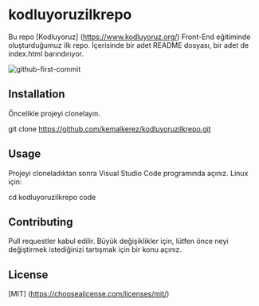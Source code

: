 # kodluyoruzilkrepo
Bu repo [Kodluyoruz] (https://www.kodluyoruz.org/) Front-End eğitiminde oluşturduğumuz ilk repo.
İçerisinde bir adet README dosyası, bir adet de index.html barındırıyor.

![github-first-commit](/Users/kemalkerez/Documents/Sites/kodluyoruzilkrepo/kodluyoruzrepoimg.png)

## Installation
Öncelikle projeyi clonelayın.

git clone https://github.com/kemalkerez/kodluyoruzilkrepo.git

## Usage
Projeyi cloneladıktan sonra Visual Studio Code programında açınız.
Linux için:

cd kodluyoruzilkrepo
code

## Contributing
Pull requestler kabul edilir. Büyük değişiklikler için, lütfen önce neyi değiştirmek istediğinizi tartışmak için bir konu açınız.

## License
[MIT] (https://choosealicense.com/licenses/mit/)
